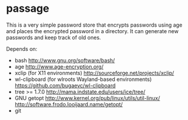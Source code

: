 # passage

This is a very simple password store that encrypts passwords using age and
places the encrypted password in a directory. It can generate new passwords
and keep track of old ones.

Depends on:
- bash
  http://www.gnu.org/software/bash/
- age
  http://www.age-encryption.org/
- xclip (for X11 environments)
  http://sourceforge.net/projects/xclip/
- wl-clipboard (for wlroots Wayland-based environments)
  https://github.com/bugaevc/wl-clipboard
- tree >= 1.7.0
  http://mama.indstate.edu/users/ice/tree/
- GNU getopt
  http://www.kernel.org/pub/linux/utils/util-linux/
  http://software.frodo.looijaard.name/getopt/
- git
